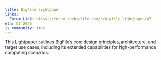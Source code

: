 ```yaml
---
title: BigFile Lightpaper
links:
  Forum Link: https://forum.thebigfile.com/t/bigfile-lightpaper/47
eta: Q1 2025
is_community: true
---
```


This Lightpaper outlines BigFile’s core design principles, architecture, and target use cases, including its extended capabilities for high-performance computing scenarios.
